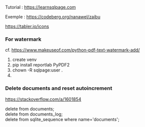 Tutorial : https://learnsqlpage.com

Exemple : https://codeberg.org/nanawel/zaibu

https://tabler.io/icons


### For watermark

cf. https://www.makeuseof.com/python-pdf-text-watermark-add/

1) create venv
2) pip install reportlab PyPDF2
3) chown -R sqlpage:user .
4) 

### Delete documents and reset autoincrement

https://stackoverflow.com/a/1601854

delete from documents;    
delete from documents_log;    
delete from sqlite_sequence where name='documents';

